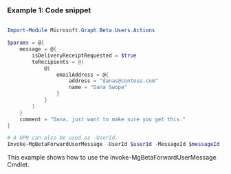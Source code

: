 ### Example 1: Code snippet

```powershell

Import-Module Microsoft.Graph.Beta.Users.Actions

$params = @{
	message = @{
		isDeliveryReceiptRequested = $true
		toRecipients = @(
			@{
				emailAddress = @{
					address = "danas@contoso.com"
					name = "Dana Swope"
				}
			}
		)
	}
	comment = "Dana, just want to make sure you get this."
}

# A UPN can also be used as -UserId.
Invoke-MgBetaForwardUserMessage -UserId $userId -MessageId $messageId -BodyParameter $params

```
This example shows how to use the Invoke-MgBetaForwardUserMessage Cmdlet.

